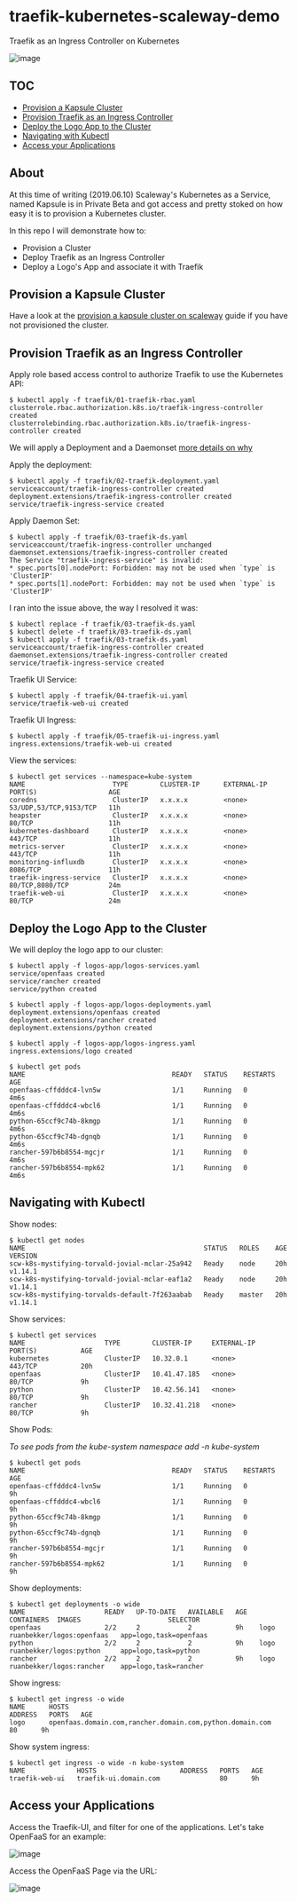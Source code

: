 # traefik-kubernetes-scaleway-demo
Traefik as an Ingress Controller on Kubernetes

![image](https://user-images.githubusercontent.com/567298/59177864-a5b78d00-8b5d-11e9-931c-5b5dd4e81805.png)


## TOC

- [Provision a Kapsule Cluster](guide/README.md)
- [Provision Traefik as an Ingress Controller](#provision-traefik-as-an-ingress-controller)
- [Deploy the Logo App to the Cluster](#deploy-the-logo-app-to-the-cluster)
- [Navigating with Kubectl](#navigating-with-kubectl)
- [Access your Applications](#access-your-applications)

## About

At this time of writing (2019.06.10) Scaleway's Kubernetes as a Service, named Kapsule is in Private Beta and got access and pretty stoked on how easy it is to provision a Kubernetes cluster.

In this repo I will demonstrate how to:
- Provision a Cluster
- Deploy Traefik as an Ingress Controller
- Deploy a Logo's App and associate it with Traefik

## Provision a Kapsule Cluster

Have a look at the [provision a kapsule cluster on scaleway](guide/README.md) guide if you have not provisioned the cluster.

## Provision Traefik as an Ingress Controller

Apply role based access control to authorize Traefik to use the Kubernetes API:

```
$ kubectl apply -f traefik/01-traefik-rbac.yaml
clusterrole.rbac.authorization.k8s.io/traefik-ingress-controller created
clusterrolebinding.rbac.authorization.k8s.io/traefik-ingress-controller created
```

We will apply a Deployment and a Daemonset [more details on why](https://docs.traefik.io/user-guide/kubernetes/#deploy-traefik-using-a-deployment-or-daemonset)

Apply the deployment:

```
$ kubectl apply -f traefik/02-traefik-deployment.yaml
serviceaccount/traefik-ingress-controller created
deployment.extensions/traefik-ingress-controller created
service/traefik-ingress-service created
```

Apply Daemon Set:

```
$ kubectl apply -f traefik/03-traefik-ds.yaml
serviceaccount/traefik-ingress-controller unchanged
daemonset.extensions/traefik-ingress-controller created
The Service "traefik-ingress-service" is invalid:
* spec.ports[0].nodePort: Forbidden: may not be used when `type` is 'ClusterIP'
* spec.ports[1].nodePort: Forbidden: may not be used when `type` is 'ClusterIP'
```

I ran into the issue above, the way I resolved it was:

```
$ kubectl replace -f traefik/03-traefik-ds.yaml
$ kubectl delete -f traefik/03-traefik-ds.yaml
$ kubectl apply -f traefik/03-traefik-ds.yaml
serviceaccount/traefik-ingress-controller created
daemonset.extensions/traefik-ingress-controller created
service/traefik-ingress-service created
```

Traefik UI Service:

```
$ kubectl apply -f traefik/04-traefik-ui.yaml
service/traefik-web-ui created
```

Traefik UI Ingress:

```
$ kubectl apply -f traefik/05-traefik-ui-ingress.yaml
ingress.extensions/traefik-web-ui created
```

View the services:

```
$ kubectl get services --namespace=kube-system
NAME                      TYPE        CLUSTER-IP      EXTERNAL-IP   PORT(S)                  AGE
coredns                   ClusterIP   x.x.x.x         <none>        53/UDP,53/TCP,9153/TCP   11h
heapster                  ClusterIP   x.x.x.x         <none>        80/TCP                   11h
kubernetes-dashboard      ClusterIP   x.x.x.x         <none>        443/TCP                  11h
metrics-server            ClusterIP   x.x.x.x         <none>        443/TCP                  11h
monitoring-influxdb       ClusterIP   x.x.x.x         <none>        8086/TCP                 11h
traefik-ingress-service   ClusterIP   x.x.x.x         <none>        80/TCP,8080/TCP          24m
traefik-web-ui            ClusterIP   x.x.x.x         <none>        80/TCP                   24m
```

## Deploy the Logo App to the Cluster

We will deploy the logo app to our cluster:

```
$ kubectl apply -f logos-app/logos-services.yaml
service/openfaas created
service/rancher created
service/python created
```

```
$ kubectl apply -f logos-app/logos-deployments.yaml
deployment.extensions/openfaas created
deployment.extensions/rancher created
deployment.extensions/python created
```

```
$ kubectl apply -f logos-app/logos-ingress.yaml
ingress.extensions/logo created
```

```
$ kubectl get pods
NAME                                     READY   STATUS    RESTARTS   AGE
openfaas-cffdddc4-lvn5w                  1/1     Running   0          4m6s
openfaas-cffdddc4-wbcl6                  1/1     Running   0          4m6s
python-65ccf9c74b-8kmgp                  1/1     Running   0          4m6s
python-65ccf9c74b-dgnqb                  1/1     Running   0          4m6s
rancher-597b6b8554-mgcjr                 1/1     Running   0          4m6s
rancher-597b6b8554-mpk62                 1/1     Running   0          4m6s
```

## Navigating with Kubectl

Show nodes:

```
$ kubectl get nodes
NAME                                             STATUS   ROLES    AGE   VERSION
scw-k8s-mystifying-torvald-jovial-mclar-25a942   Ready    node     20h   v1.14.1
scw-k8s-mystifying-torvald-jovial-mclar-eaf1a2   Ready    node     20h   v1.14.1
scw-k8s-mystifying-torvalds-default-7f263aabab   Ready    master   20h   v1.14.1
```

Show services:

```
$ kubectl get services
NAME                    TYPE        CLUSTER-IP     EXTERNAL-IP   PORT(S)           AGE
kubernetes              ClusterIP   10.32.0.1      <none>        443/TCP           20h
openfaas                ClusterIP   10.41.47.185   <none>        80/TCP            9h
python                  ClusterIP   10.42.56.141   <none>        80/TCP            9h
rancher                 ClusterIP   10.32.41.218   <none>        80/TCP            9h
```

Show Pods:

*To see pods from the kube-system namespace add -n kube-system*

```
$ kubectl get pods
NAME                                     READY   STATUS    RESTARTS   AGE
openfaas-cffdddc4-lvn5w                  1/1     Running   0          9h
openfaas-cffdddc4-wbcl6                  1/1     Running   0          9h
python-65ccf9c74b-8kmgp                  1/1     Running   0          9h
python-65ccf9c74b-dgnqb                  1/1     Running   0          9h
rancher-597b6b8554-mgcjr                 1/1     Running   0          9h
rancher-597b6b8554-mpk62                 1/1     Running   0          9h
```

Show deployments:

```
$ kubectl get deployments -o wide
NAME                    READY   UP-TO-DATE   AVAILABLE   AGE   CONTAINERS  IMAGES                      SELECTOR
openfaas                2/2     2            2           9h    logo        ruanbekker/logos:openfaas   app=logo,task=openfaas
python                  2/2     2            2           9h    logo        ruanbekker/logos:python     app=logo,task=python
rancher                 2/2     2            2           9h    logo        ruanbekker/logos:rancher    app=logo,task=rancher
```

Show ingress:

```
$ kubectl get ingress -o wide
NAME      HOSTS                                                          ADDRESS   PORTS   AGE
logo      openfaas.domain.com,rancher.domain.com,python.domain.com       80      9h
```

Show system ingress:

```
$ kubectl get ingress -o wide -n kube-system
NAME             HOSTS                     ADDRESS   PORTS   AGE
traefik-web-ui   traefik-ui.domain.com               80      9h
```

## Access your Applications

Access the Traefik-UI, and filter for one of the applications. Let's take OpenFaaS for an example:

![image](https://user-images.githubusercontent.com/567298/59177432-63418080-8b5c-11e9-8e54-20600508e510.png)

Access the OpenFaaS Page via the URL:

![image](https://user-images.githubusercontent.com/567298/59177206-a4856080-8b5b-11e9-8954-238590f18e5c.png)


